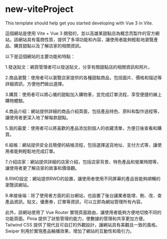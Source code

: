 # new-viteProject

This template should help get you started developing with Vue 3 in Vite.


這個網站是使用 Vite + Vue 3 開發的，並以高雄某甜點店為概念而製作的官方網站。該網站具有電商性質，提供了多項功能和內容，讓使用者能夠輕鬆地瀏覽產品、購買甜點以及了解店家的相關資訊。

以下是這個網站的主要功能和特點：

1.發送貼文：網頁管理者可以發送貼文，分享有關甜點店的相關資訊和照片。

2.商品瀏覽：使用者可以瀏覽店家提供的各種甜點商品，包括圖片、價格和描述等詳細資訊，方便他們做出選擇。

3.購買：使用者可以將心儀的甜點加入購物車，並完成訂單流程，享受便捷的線上購物體驗。

4.商品介紹：網站提供詳細的商品介紹頁面，包括產品特色、原料和製作過程等，讓使用者更深入地了解每款甜點。

5.我的最愛：使用者可以將喜歡的產品添加到個人的收藏清單，方便日後查看和購買。

6.結帳：網站提供安全且簡便的結帳流程，包括選擇送貨地址、支付方式等，讓使用者能夠輕鬆地完成訂單。

7.介紹店家：網站提供詳細的店家介紹，包括店家背景、特色產品和營業時間等，讓使用者更了解店家的故事和價值觀。

8.RWD設定：網站提供RWD的設置，讓使用者使用不同屏幕的產品皆能夠順暢的瀏覽該網站。

9.串接後端：除了使用者方面的前台網站，也設置了後台讓業者能增、刪、改、查產品資訊，貼文，優惠券，訂單等資訊，可以立即為網站管理所有內容。

此外，該網站使用了 Vue Router 實現頁面路由，讓使用者能夠方便地切換不同的功能頁面。Pinia 提供了狀態管理的能力，使數據的管理和共享更加方便。Tailwind CSS 提供了現代且可自訂的外觀設計，讓網站具有美觀且一致的風格。Swiper 則用於實現產品輪播效果，增加了網站的互動性和吸引力。
